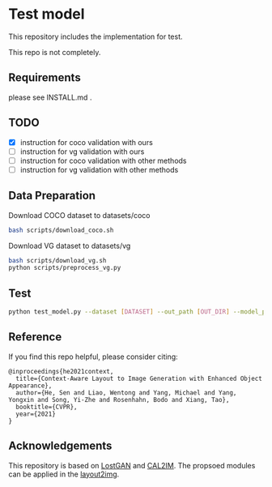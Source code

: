 # Test model
This repository includes the implementation for test.

This repo is not completely.

## Requirements
please see INSTALL.md .

## TODO
- [X] instruction for coco validation with ours
- [ ] instruction for vg validation with ours
- [ ] instruction for coco validation with other methods
- [ ] instruction for vg validation with other methods

## Data Preparation
Download COCO dataset to datasets/coco
```bash
bash scripts/download_coco.sh
```
Download VG dataset to datasets/vg
```bash
bash scripts/download_vg.sh
python scripts/preprocess_vg.py
```
## Test

```bash
python test_model.py --dataset [DATASET] --out_path [OUT_DIR] --model_path [MODEL_DIR]
```

## Reference

If you find this repo helpful, please consider citing:

```
@inproceedings{he2021context,
  title={Context-Aware Layout to Image Generation with Enhanced Object Appearance},
  author={He, Sen and Liao, Wentong and Yang, Michael and Yang, Yongxin and Song, Yi-Zhe and Rosenhahn, Bodo and Xiang, Tao},
  booktitle={CVPR},
  year={2021}
}
```

## Acknowledgements

This repository is based on [LostGAN](https://github.com/WillSuen/LostGANs) and [CAL2IM](https://github.com/wtliao/layout2img.
). The propsoed modules can be applied in the [layout2img](https://github.com/zhaobozb/layout2im).
